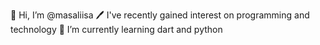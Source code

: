👋 Hi, I’m @masaliisa
🖊 I've recently gained interest on programming and technology
🌱 I’m currently learning dart and python

<!---
masaliisa/masaliisa is a ✨ special ✨ repository because its `README.md` (this file) appears on your GitHub profile.
You can click the Preview link to take a look at your changes.
--->
